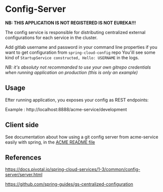 # Config-Server

**NB: THIS APPLICATION IS NOT REGISTERED IS NOT EUREKA!!!**
 
The config service is responsible for distributing centralized external configurations for each service in the cluster.

Add gitlab username and password in your command line properties if you want to get configuration from `spring-cloud-config` repo
You'ill see some kind of  `StartupService constructed, Hello: USERNAME` in the logs.

*NB: it's absoluty not recommanded to use your own gitrepo credentials when running application on production (this is only an example)*
 
## Usage
 
Efter running application, you exposes your config as REST endpoints:
 
Example : http://localhost:8888/acme-service/development
 
## Client side

See documentation about how using a git config server from acme-service easily with spring, in the [ACME README file](https://gitlab.talanlabs.com/microservices-seeds/spring-cloud-seed/blob/master/acme-service/README.md)


## References

https://docs.pivotal.io/spring-cloud-services/1-3/common/config-server/server.html

https://github.com/spring-guides/gs-centralized-configuration
